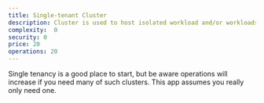 ```yaml
---
title: Single-tenant Cluster
description: Cluster is used to host isolated workload and/or workloads developed by 1 team
complexity:  0
security: 0
price: 20
operations: 20
---
```


Single tenancy is a good place to start, but be aware operations will increase if you need many of such clusters. This app assumes you really only need one.